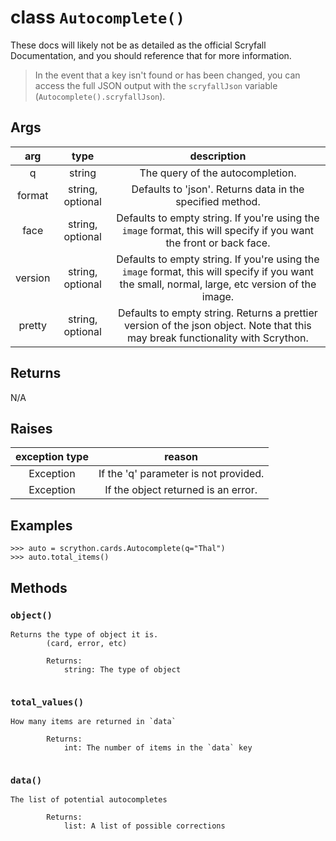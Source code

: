 # **class** `Autocomplete()`

These docs will likely not be as detailed as the official Scryfall Documentation, and you should reference that for more information.

>In the event that a key isn't found or has been changed, you can access the full JSON output with the `scryfallJson` variable (`Autocomplete().scryfallJson`).

## Args

|arg|type|description|
|:---:|:---:|:---:|
|q|string|The query of the autocompletion.|
|format|string, optional|Defaults to \'json\'. Returns data in the specified method.|
|face|string, optional|Defaults to empty string. If you\'re using the `image` format, this will specify if you want the front or back face.|
|version|string, optional|Defaults to empty string. If you\'re using the `image` format, this will specify if you want the small, normal, large, etc version of the image.|
|pretty|string, optional|Defaults to empty string. Returns a prettier version of the json object. Note that this may break functionality with Scrython.|

## Returns
N/A

## Raises

|exception type|reason|
|:---:|:---:|
|Exception|If the \'q\' parameter is not provided.|
|Exception|If the object returned is an error.|

## Examples
```
>>> auto = scrython.cards.Autocomplete(q="Thal") 
>>> auto.total_items() 
```

## Methods

### `object()`

```
Returns the type of object it is.
        (card, error, etc)
        
        Returns:
            string: The type of object
        
```
### `total_values()`

```
How many items are returned in `data`
        
        Returns:
            int: The number of items in the `data` key
        
```
### `data()`

```
The list of potential autocompletes
        
        Returns:
            list: A list of possible corrections
        
```